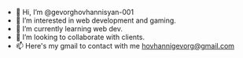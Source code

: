 - 👋 Hi, I’m @gevorghovhannisyan-001
- 👀 I’m interested in web development and gaming.
- 🌱 I’m currently learning web dev.
- 💞️ I’m looking to collaborate with clients.
- 📫 Here's my gmail to contact with me hovhannigevorg@gmail.com

<!---
gevorghovhannisyan-001/gevorghovhannisyan-001 is a ✨ special ✨ repository because its `README.md` (this file) appears on your GitHub profile.
You can click the Preview link to take a look at your changes.
--->
